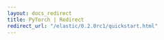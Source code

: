 ```yaml
---
layout: docs_redirect
title: PyTorch | Redirect
redirect_url: "/elastic/0.2.0rc1/quickstart.html"
---
```

